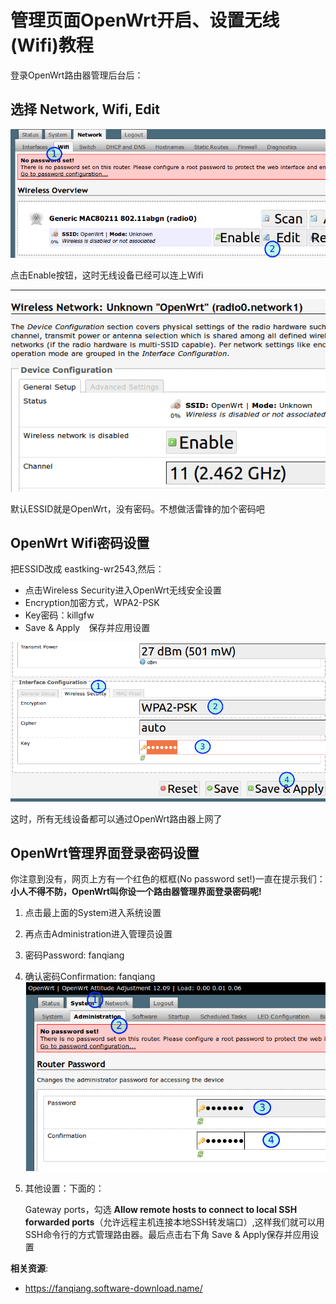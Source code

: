 管理页面OpenWrt开启、设置无线(Wifi)教程
================================

登录OpenWrt路由器管理后台后：

选择 Network, Wifi, Edit
--------

![OpenWrt路由器luCI编辑WIFI](images/2.4.wifi-edit.png)

点击Enable按钮，这时无线设备已经可以连上Wifi

--------
![OpenWrt路由器luCI启用WIFI](images/2.4.wifi-enable.png)

默认ESSID就是OpenWrt，没有密码。不想做活雷锋的加个密码吧

OpenWrt Wifi密码设置
--------

把ESSID改成 eastking-wr2543,然后：

- 点击Wireless Security进入OpenWrt无线安全设置
- Encryption加密方式，WPA2-PSK
- Key密码：killgfw
- Save & Apply　保存并应用设置

![OpenWrt路由器luCI设置WIFI密码](images/2.4.wifi-security.png)

这时，所有无线设备都可以通过OpenWrt路由器上网了


OpenWrt管理界面登录密码设置
--------

你注意到没有，网页上方有一个红色的框框(No password set!)一直在提示我们： **小人不得不防，OpenWrt叫你设一个路由器管理界面登录密码呢!**

1. 点击最上面的System进入系统设置
2. 再点击Administration进入管理员设置
3. 密码Password: fanqiang
4. 确认密码Confirmation: fanqiang
![OpenWrt路由器luCI设置管理员密码](images/2.4.admin-password.png)
5. 其他设置：下面的：

    Gateway ports，勾选 **Allow remote hosts to connect to local SSH forwarded ports**（允许远程主机连接本地SSH转发端口）,这样我们就可以用SSH命令行的方式管理路由器。最后点击右下角 Save & Apply保存并应用设置

**相关资源**:

- <https://fanqiang.software-download.name/>